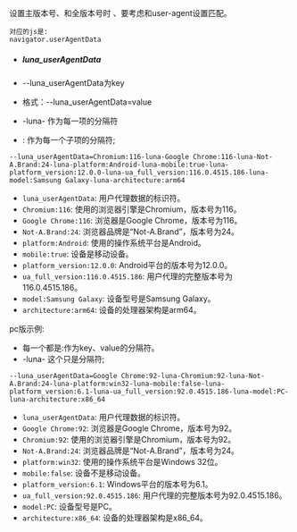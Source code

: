 设置主版本号、和全版本号时 、要考虑和user-agent设置匹配。



```
对应的js是:
navigator.userAgentData
```





- ##### luna_userAgentData

- --luna_userAgentData为key

- 格式：--luna_userAgentData=value

- -luna- 作为每一项的分隔符

- : 作为每一个子项的分隔符;

```
--luna_userAgentData=Chromium:116-luna-Google Chrome:116-luna-Not-A.Brand:24-luna-platform:Android-luna-mobile:true-luna-platform_version:12.0.0-luna-ua_full_version:116.0.4515.186-luna-model:Samsung Galaxy-luna-architecture:arm64
```

- `luna_userAgentData`: 用户代理数据的标识符。
- `Chromium:116`: 使用的浏览器引擎是Chromium，版本号为116。
- `Google Chrome:116`: 浏览器是Google Chrome，版本号为116。
- `Not-A.Brand:24`: 浏览器品牌是“Not-A.Brand”，版本号为24。
- `platform:Android`: 使用的操作系统平台是Android。
- `mobile:true`: 设备是移动设备。
- `platform_version:12.0.0`: Android平台的版本号为12.0.0。
- `ua_full_version:116.0.4515.186`: 用户代理的完整版本号为116.0.4515.186。
- `model:Samsung Galaxy`: 设备型号是Samsung Galaxy。
- `architecture:arm64`: 设备的处理器架构是arm64。





pc版示例:

- 每一个都是:作为key、value的分隔符。
- -luna- 这个只是分隔符;

```
--luna_userAgentData=Google Chrome:92-luna-Chromium:92-luna-Not-A.Brand:24-luna-platform:win32-luna-mobile:false-luna-platform_version:6.1-luna-ua_full_version:92.0.4515.186-luna-model:PC-luna-architecture:x86_64
```

- `luna_userAgentData`: 用户代理数据的标识符。
- `Google Chrome:92`: 浏览器是Google Chrome，版本号为92。
- `Chromium:92`: 使用的浏览器引擎是Chromium，版本号为92。
- `Not-A.Brand:24`: 浏览器品牌是“Not-A.Brand”，版本号为24。
- `platform:win32`: 使用的操作系统平台是Windows 32位。
- `mobile:false`: 设备不是移动设备。
- `platform_version:6.1`: Windows平台的版本号为6.1。
- `ua_full_version:92.0.4515.186`: 用户代理的完整版本号为92.0.4515.186。
- `model:PC`: 设备型号是PC。
- `architecture:x86_64`: 设备的处理器架构是x86_64。



